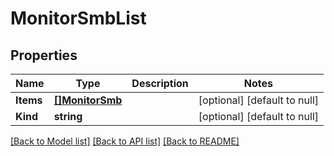 # MonitorSmbList

## Properties
Name | Type | Description | Notes
------------ | ------------- | ------------- | -------------
**Items** | [**[]MonitorSmb**](monitor_smb.md) |  | [optional] [default to null]
**Kind** | **string** |  | [optional] [default to null]

[[Back to Model list]](../README.md#documentation-for-models) [[Back to API list]](../README.md#documentation-for-api-endpoints) [[Back to README]](../README.md)


